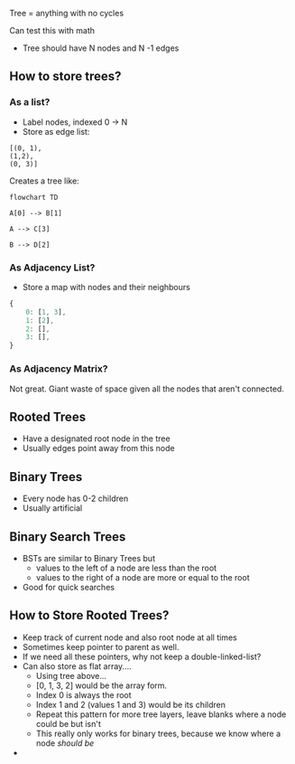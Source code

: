 Tree = anything with no cycles

Can test this with math
- Tree should have N nodes and N -1 edges

## How to store trees?
### As a list?
- Label nodes, indexed 0 -> N
- Store as edge list:
```
[(0, 1),
(1,2),
(0, 3)]
```
Creates a tree like:
```mermaid
flowchart TD

A[0] --> B[1]

A --> C[3]

B --> D[2]
```

### As Adjacency List?
- Store a map with nodes and their neighbours
```js
{
	0: [1, 3],
	1: [2],
	2: [],
	3: [],
}
```

### As Adjacency Matrix?
Not great. Giant waste of space given all the nodes that aren't connected.

## Rooted Trees
- Have a designated root node in the tree
- Usually edges point away from this node

## Binary Trees
- Every node has 0-2 children
- Usually artificial

## Binary Search Trees
- BSTs are similar to Binary Trees but
	- values to the left of a node are less than the root
	- values to the right of a node are more or equal to the root
- Good for quick searches

## How to Store Rooted Trees?
- Keep track of current node and also root node at all times
- Sometimes keep pointer to parent as well.
- If we need all these pointers, why not keep a double-linked-list?
- Can also store as flat array....
	- Using tree above...
	- [0, 1, 3, 2] would be the array form. 
	- Index 0 is always the root
	- Index 1 and 2 (values 1 and 3) would be its children
	- Repeat this pattern for more tree layers, leave blanks where a node could be but isn't
	- This really only works for binary trees, because we know where a node *should be*
- 